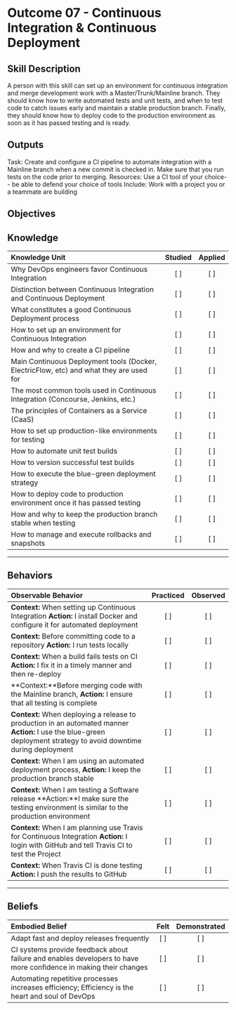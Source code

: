 # Outcome 07 - Continuous Integration & Continuous Deployment

Skill Description
-----------------
A person with this skill can set up an environment for continuous integration and merge development work with a Master/Trunk/Mainline branch. They should know how to write automated tests and unit tests, and when to test code to catch issues early and maintain a stable production branch. Finally, they should know how to deploy code to the production environment as soon as it has passed testing and is ready. 


Outputs
-------
Task: Create and configure a CI pipeline to automate integration with a Mainline branch when a new commit is checked in. Make sure that you run tests on the code prior to merging. 
Resources: Use a CI tool of your choice-- be able to defend your choice of tools
Include: Work with a project you or a teammate are building



**Objectives**
--------------


## **Knowledge**

| Knowledge Unit   |      Studied      | Applied |
|:-----------------|:-----------------:|:---------:|
| Why DevOps engineers favor Continuous Integration | [ ] | [ ] |
| Distinction between Continuous Integration and Continuous Deployment | [ ] | [ ] |
| What constitutes a good Continuous Deployment process | [ ] | [ ] |
| How to set up an environment for Continuous Integration  | [ ] | [ ] |
| How and why to create a CI pipeline | [ ] | [ ] |
| Main Continuous Deployment tools (Docker, ElectricFlow, etc) and what they are used for | [ ] | [ ] |
| The most common tools used in Continuous Integration (Concourse, Jenkins, etc.) | [ ] | [ ] |
| The principles of Containers as a Service (CaaS)  | [ ] | [ ] |
| How to set up production-like environments for testing | [ ] | [ ] |
| How to automate unit test builds | [ ] | [ ] |
| How to version successful test builds | [ ] | [ ] |
| How to execute the blue-green deployment strategy | [ ] | [ ] |
| How to deploy code to production environment once it has passed testing | [ ] | [ ] |
| How and why to keep the production branch stable when testing | [ ] | [ ] |
| How to manage and execute rollbacks and snapshots | [ ] | [ ] |


----------------


## **Behaviors**

| Observable Behavior   |      Practiced      | Observed |
|:----------------------|:------------------:|:--------:|
| **Context:** When setting up Continuous Integration **Action:** I install Docker and configure it for automated deployment | [ ] | [ ] |
| **Context:** Before committing code to a repository **Action:** I run tests locally | [ ] | [ ] |
| **Context:** When a build fails tests on CI **Action:** I fix it in a timely manner and then re-deploy | [ ] | [ ] |
| **Context:**Before merging code with the Mainline branch,  **Action:** I ensure that all testing is complete | [ ] | [ ] |
| **Context:** When deploying a release to production in an automated manner **Action:** I use the blue-green deployment strategy to avoid downtime during deployment | [ ] | [ ] |
| **Context:** When I am using an automated deployment process, **Action:** I keep the production branch stable | [ ] | [ ] |
| **Context:** When I am testing a Software release **Action:**I make sure the testing environment is similar to the production environment | [ ] | [ ] |
| **Context:** When I am planning use Travis for Continuous Integration **Action:** I login with GitHub and tell Travis CI to test the Project | [ ] | [ ] |
| **Context:** When Travis CI is done testing **Action:** I push the results to GitHub | [ ] | [ ] |




--------------


## **Beliefs**

| Embodied Belief   |      Felt          | Demonstrated |
|:------------------|:------------------:|:------------:|
| Adapt fast and deploy releases frequently | [ ] | [ ] |
| CI systems provide feedback about failure and enables developers to have more confidence in making their changes | [ ] | [ ] |
| Automating repetitive processes increases efficiency; Efficiency is the heart and soul of DevOps | [ ] | [ ] |
